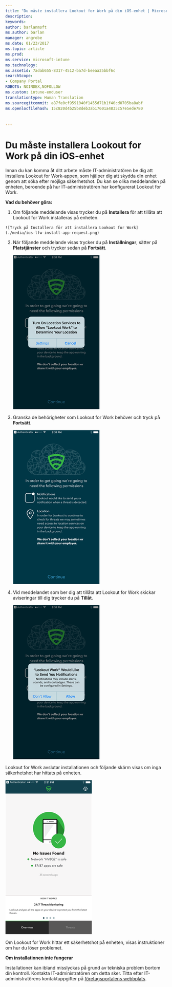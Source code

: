 ```yaml
---
title: "Du måste installera Lookout for Work på din iOS-enhet | Microsoft Docs"
description: 
keywords: 
author: barlanmsft
ms.author: barlan
manager: angrobe
ms.date: 01/23/2017
ms.topic: article
ms.prod: 
ms.service: microsoft-intune
ms.technology: 
ms.assetid: 7adab655-8317-4512-ba7d-beeaa25bbf6c
searchScope:
- Company Portal
ROBOTS: NOINDEX,NOFOLLOW
ms.custom: intune-enduser
translationtype: Human Translation
ms.sourcegitcommit: a87fe0cf9591040f1455d71b1f40cd0705ba8abf
ms.openlocfilehash: 15c820d4b25b8deb3ab17601a4835c57e5ede780


---
```


# <a name="you-need-to-install-lookout-for-work-on-your-ios-device"></a>Du måste installera Lookout for Work på din iOS-enhet

Innan du kan komma åt ditt arbete måste IT-administratören be dig att installera Lookout for Work-appen, som hjälper dig att skydda din enhet genom att söka efter möjliga säkerhetshot. Du kan se olika meddelanden på enheten, beroende på hur IT-administratören har konfigurerat Lookout for Work.

**Vad du behöver göra:**

1.    Om följande meddelande visas trycker du på **Installera** för att tillåta att Lookout for Work installeras på enheten.

    ![Tryck på Installera för att installera Lookout for Work](./media/ios-lfw-install-app-request.png)

2. När följande meddelande visas trycker du på **Inställningar**, sätter på **Platstjänster** och trycker sedan på **Fortsätt**.

    ![Tryck på Inställningar och sedan Platstjänster](./media/ios-lfw-allow-location-services.png)

3. Granska de behörigheter som Lookout for Work behöver och tryck på **Fortsätt**.

    ![du är nu ansluten till Lookout for Work](./media/ios-lfw-permissions-lookout-needs.png)

4. Vid meddelandet som ber dig att tillåta att Lookout for Work skickar aviseringar till dig trycker du på **Tillåt**.

    ![Tryck på Inställningar och sedan Platstjänster](./media/ios-lfw-allow-notifications.png)


Lookout for Work avslutar installationen och följande skärm visas om inga säkerhetshot har hittats på enheten.

![Lookout for Work hittade inga säkerhetshot på din enhet](./media/ios-lfw-no-threats-found.png)

Om Lookout for Work hittar ett säkerhetshot på enheten, visas instruktioner om hur du löser problemet.

**Om installationen inte fungerar**

Installationer kan ibland misslyckas på grund av tekniska problem bortom din kontroll. Kontakta IT-administratören om detta sker. Titta efter IT-administratörens kontaktuppgifter på [företagsportalens webbplats](http://portal.manage.microsoft.com).



<!--HONumber=Feb17_HO1-->


